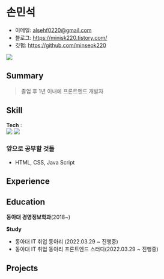 # 손민석

- 이메일: alsehf0220@gmail.com
- 블로그: https://minisk220.tistory.com/
- 깃헙: https://github.com/minseok220

![](https://github.com/minseok220/minseok220-2022/raw/main/github-metrics-serithemage.svg)


## Summary
> 졸업 후 1년 이내에 프론트엔드 개발자

## Skill


**Tech** :     
<img src="https://img.shields.io/badge/Python-3766AB?style=flat-square&logo=Python&logoColor=white"/></a>
<img src="https://img.shields.io/badge/Oracle-F80000?style=flat-square&logo=Oracle&logoColor=white"/></a>

### 앞으로 공부할 것들
- HTML, CSS, Java Script


## Experience



## Education  

**동아대 경영정보학과**(2018~)  

**Study**
- 동아대 IT 취업 동아리 (2022.03.29 ~ 진행중)
- 동아대 IT 취업 동아리 프론트엔드 스터디(2022.03.29 ~ 진행중)
  


## Projects
> 
 
